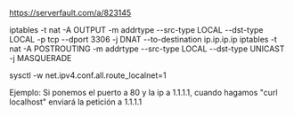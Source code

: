 https://serverfault.com/a/823145

iptables -t nat -A OUTPUT -m addrtype --src-type LOCAL --dst-type LOCAL -p tcp --dport 3306 -j DNAT --to-destination ip.ip.ip.ip
iptables -t nat -A POSTROUTING -m addrtype --src-type LOCAL --dst-type UNICAST -j MASQUERADE

sysctl -w net.ipv4.conf.all.route_localnet=1


Ejemplo:
Si ponemos el puerto a 80 y la ip a 1.1.1.1, cuando hagamos "curl localhost" enviará la petición a 1.1.1.1
